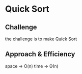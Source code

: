# Quick Sort

<!-- I did some data structures in last year -->

## Challenge

the challenge is to make Quick Sort

## Approach & Efficiency

<!-- we use while loop in the childes cause we push to the array and want to check from its empty -->

space -> O(n)
time -> Θ(n)

<!-- ### UML -->

<!-- ![tree](../../assets/tree.png) -->
